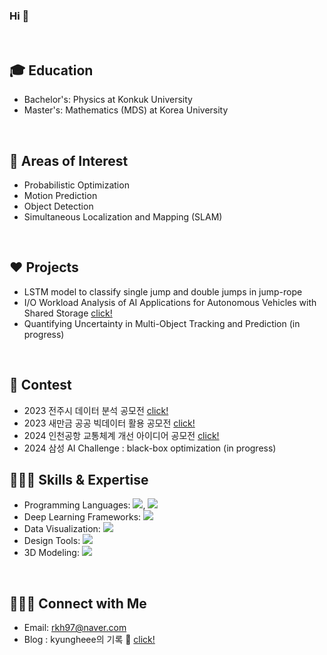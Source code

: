 ### Hi 👋
</br>

## 🎓 Education

- Bachelor's: Physics at Konkuk University
- Master's: Mathematics (MDS) at Korea University
</br>

## 🌳 Areas of Interest
- Probabilistic Optimization
- Motion Prediction
- Object Detection
- Simultaneous Localization and Mapping (SLAM)

</br>

## ❤️ **Projects** 
- LSTM model to classify single jump and double jumps in jump-rope
- I/O Workload Analysis of AI Applications for Autonomous Vehicles with Shared Storage [click!](https://aiml-k.github.io/publication/2024kcc-roh-kim-lee-lee-jin-lee/)
- Quantifying Uncertainty in Multi-Object Tracking and Prediction (in progress)

</br>

## 🚀 **Contest**
- 2023 전주시 데이터 분석 공모전 [click!](https://github.com/kyungheee/2023_Jeonju_Data_Analysis_Competition)
- 2023 새만금 공공 빅데이터 활용 공모전 [click!](https://github.com/kyungheee/2023_Saemangeum_Data_Analysis_Competition)
- 2024 인천공항 교통체계 개선 아이디어 공모전 [click!](https://github.com/kyungheee/2024-Incheon-International-Airport-MaaS-Project)
- 2024 삼성 AI Challenge : black-box optimization (in progress)



## 👩🏻‍💻 Skills & Expertise
- Programming Languages: <img src="https://img.shields.io/badge/python-3776AB?style=plastic&logo=Python&logoColor=white"/>, <img src="https://img.shields.io/badge/C-A8B9CC?style=plastic&logo=C&logoColor=white"/>
- Deep Learning Frameworks: <img src="https://img.shields.io/badge/pytorch-DD0700?style=plastic&logo=pytorch&logoColor=white"/>
- Data Visualization: <img src="https://img.shields.io/badge/Tableau-004088?style=plastic&logo=Tableau&logoColor=white"/>
- Design Tools: <img src="https://img.shields.io/badge/Figma-F24E1E?style=plastic&logo=Figma&logoColor=white"/>
- 3D Modeling: <img src="https://img.shields.io/badge/Blender-E87D0D?style=plastic&logo=Blender&logoColor=white"/>

</br>

## 🙋🏻‍♀️ Connect with Me
- Email: rkh97@naver.com
- Blog : kyungheee의 기록 🍊 [click!](https://kyungheee97.tistory.com/)

<!--
**kyungheee/kyungheee** is a ✨ _special_ ✨ repository because its `README.md` (this file) appears on your GitHub profile.

Here are some ideas to get you started:

- 🔭 I’m currently working on ...
- 🌱 I’m currently learning ...
- 👯 I’m looking to collaborate on ...
- 🤔 I’m looking for help with ...
- 💬 Ask me about ...
- 📫 How to reach me: ...
- 😄 Pronouns: ...
- ⚡ Fun fact: ...
-->
